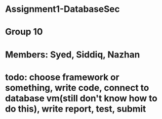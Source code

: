 # Assignment1-DatabaseSec

# Group 10
# Members: Syed, Siddiq, Nazhan

# todo: choose framework or something, write code, connect to database vm(still don't know how to do this), write report, test, submit